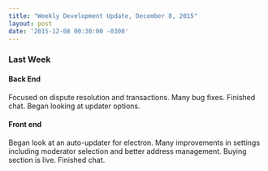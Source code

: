 ```yaml
---
title: "Weekly Development Update, December 8, 2015" 
layout: post
date: '2015-12-08 00:30:00 -0300'
---
```

        
### Last Week

#### Back End

Focused on dispute resolution and transactions. Many bug fixes. Finished chat. Began looking at updater options.

#### Front end

Began look at an auto-updater for electron. Many improvements in settings including moderator selection and better address management. Buying section is live. Finished chat.